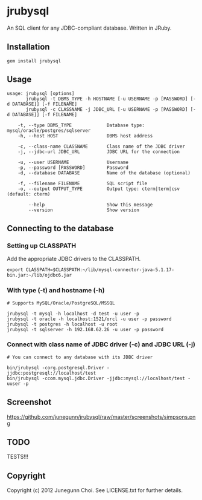 jrubysql
========
An SQL client for any JDBC-compliant database. Written in JRuby.

Installation
------------

```
gem install jrubysql
```

Usage
-----

```
usage: jrubysql [options]
       jrubysql -t DBMS_TYPE -h HOSTNAME [-u USERNAME -p [PASSWORD] [-d DATABASE]] [-f FILENAME]
       jrubysql -c CLASSNAME -j JDBC_URL [-u USERNAME -p [PASSWORD] [-d DATABASE]] [-f FILENAME]

    -t, --type DBMS_TYPE             Database type: mysql/oracle/postgres/sqlserver
    -h, --host HOST                  DBMS host address

    -c, --class-name CLASSNAME       Class name of the JDBC driver
    -j, --jdbc-url JDBC_URL          JDBC URL for the connection

    -u, --user USERNAME              Username
    -p, --password [PASSWORD]        Password
    -d, --database DATABASE          Name of the database (optional)

    -f, --filename FILENAME          SQL script file
    -o, --output OUTPUT_TYPE         Output type: cterm|term|csv (default: cterm)

        --help                       Show this message
        --version                    Show version
```

Connecting to the database
--------------------------

### Setting up CLASSPATH
Add the appropriate JDBC drivers to the CLASSPATH.

```
export CLASSPATH=$CLASSPATH:~/lib/mysql-connector-java-5.1.17-bin.jar:~/lib/ojdbc6.jar
```

### With type (-t) and hostname (-h)

```
# Supports MySQL/Oracle/PostgreSQL/MSSQL

jrubysql -t mysql -h localhost -d test -u user -p
jrubysql -t oracle -h localhost:1521/orcl -u user -p password
jrubysql -t postgres -h localhost -u root
jrubysql -t sqlserver -h 192.168.62.26 -u user -p password
```

### Connect with class name of JDBC driver (-c) and JDBC URL (-j)

```
# You can connect to any database with its JDBC driver

bin/jrubysql -corg.postgresql.Driver -jjdbc:postgresql://localhost/test
bin/jrubysql -ccom.mysql.jdbc.Driver -jjdbc:mysql://localhost/test -uuser -p
```

Screenshot
----------
https://github.com/junegunn/jrubysql/raw/master/screenshots/simpsons.png

TODO
----
TESTS!!!

Copyright
---------
Copyright (c) 2012 Junegunn Choi. See LICENSE.txt for
further details.

